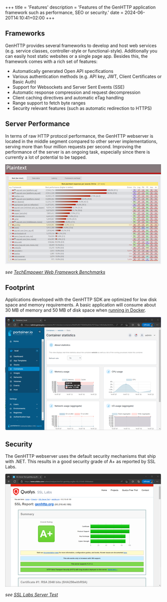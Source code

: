 ﻿+++
title = 'Features'
description = 'Features of the GenHTTP application framework such as performance, SEO or security.'
date = 2024-06-20T14:10:41+02:00
+++

## Frameworks

GenHTTP provides several frameworks to develop and host web services (e.g. service classes, controller-style or functional-style).
Additionally you can easily host static websites or a single page app. Besides this, the framework
comes with a rich set of features:

- Automatically generated Open API specifications
- Various authentication methods (e.g. API key, JWT, Client Certificates or Basic Auth)
- Support for Websockets and Server Sent Events (SSE)
- Automatic response compression and request decompression
- Client caching directives and automatic eTag handling
- Range support to fetch byte ranges
- Security relevant features (such as automatic redirection to HTTPS)

## Server Performance

In terms of raw HTTP protocol performance, the GenHTTP webserver is located in the middle segment compared to
other server implementations, serving more than four million requests per second. Improving the performance of the server is
an ongoing task, especially since there is currently a lot of potential to be tapped.

![GenHTTP framework analyzed with TechEmpower FrameworkBenchmarks](tfb.png)

*see [TechEmpower Web Framework Benchmarks](https://www.techempower.com/benchmarks/)*

## Footprint

Applications developed with the GenHTTP SDK are optimized for low disk space and memory requirements. A basic application
will consume about 30 MB of memory and 50 MB of disk space when [running in Docker](/documentation/hosting/).

![The website of the GenHTTP websever running in docker](footprint.png)

## Security

The GenHTTP webserver uses the default security mechanisms that ship with .NET. This results in
a good security grade of A+ as reported by SSL Labs.

![Security analysis of the GenHTTP website](ssl_labs.png)

*see [SSL Labs Server Test](https://www.ssllabs.com/ssltest/analyze.html?d=genhttp.org&latest)*
